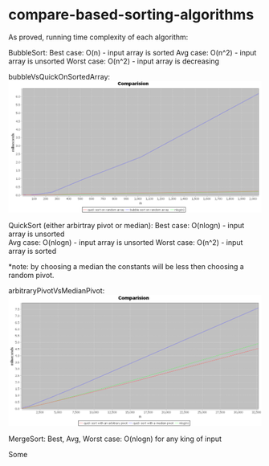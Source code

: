# compare-based-sorting-algorithms
As proved, running time complexity of each algorithm:

BubbleSort:
Best case: O(n) - input array is sorted
Avg case: O(n^2) - input array is unsorted
Worst case: O(n^2) - input array is decreasing

bubbleVsQuickOnSortedArray:
![sorted](https://github.com/ofir1080/compare-based-sorting-algorithms/blob/master/sorted.PNG)

QuickSort (either arbirtray pivot or median):
Best case: O(nlogn) - input array is unsorted  
Avg case: O(nlogn) - input array is unsorted
Worst case: O(n^2) - input array is sorted

*note: by choosing a median the constants will be less then choosing a random pivot.

arbitraryPivotVsMedianPivot:
![quickquick](https://github.com/ofir1080/compare-based-sorting-algorithms/blob/master/quickquick.PNG)

MergeSort:
Best, Avg, Worst case: O(nlogn) for any king of input

Some
